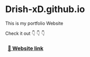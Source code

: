 # Drish-xD.github.io

This is my portfolio Website

Check it out 👇
             👇
             👇

### &nbsp; [🔗 Website link](https://drish-xd.github.io/)
